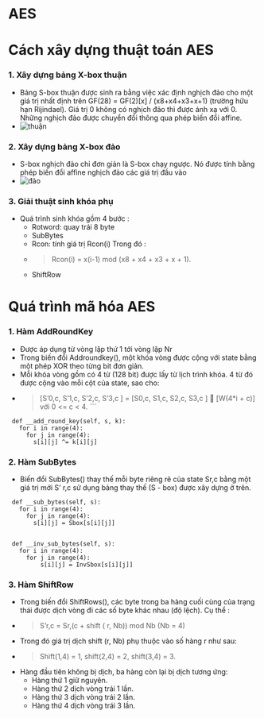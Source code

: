 # AES  
# Cách xây dựng thuật toán AES  
### 1. Xây dựng bảng X-box thuận  
 * Bảng S-box thuận được sinh ra bằng việc xác định nghịch đảo cho một giá trị nhất định trên GF(28) = GF(2)[x] / (x8+x4+x3+x+1) (trường hữu hạn Rijindael). Giá trị 0 không có nghịch đảo thì được ánh xạ với 0. Những nghịch đảo được chuyển đổi thông qua phép biến đổi affine.  
 * ![thuận](https://viblo.asia/uploads/ac735e46-c67f-4024-9989-45780195805e.png)    
### 2. Xây dựng bảng X-box đảo  
 * S-box nghịch đảo chỉ đơn giản là S-box chạy ngược. Nó được tính bằng phép biến đổi affine nghịch đảo các giá trị đầu vào  
 * ![đảo](https://viblo.asia/uploads/67e81061-f1ed-4a5a-b5c4-b2d5cc4cd79d.png)  
### 3. Giải thuật sinh khóa phụ  
 * Quá trình sinh khóa gồm 4 bước :  
   * Rotword: quay trái 8 byte  
   * SubBytes  
   * Rcon: tính giá trị Rcon(i) Trong đó :  
   * > Rcon(i) = x(i-1) mod (x8 + x4 + x3 + x + 1).  
   * ShiftRow   

# Quá trình mã hóa AES  
### 1. Hàm AddRoundKey  
 * Được áp dụng từ vòng lặp thứ 1 tới vòng lặp Nr  
 * Trong biến đổi Addroundkey(), một khóa vòng được cộng với state bằng một phép XOR theo từng bit đơn giản.  
 * Mỗi khóa vòng gồm có 4 từ (128 bit) được lấy từ lịch trình khóa. 4 từ đó được cộng vào mỗi cột của state, sao cho:  
 * > [S’0,c, S’1,c, S’2,c, S’3,c ] = [S0,c, S1,c, S2,c, S3,c ]  [W(4*i + c)] với 0 <= c < 4.  ```  
 ```  
  def __add_round_key(self, s, k):
    for i in range(4):
      for j in range(4):
        s[i][j] ^= k[i][j]  
 ```  
 
### 2. Hàm SubBytes  
 * Biến đổi SubBytes() thay thế mỗi byte riêng rẽ của state Sr,c bằng một giá trị mới S’ r,c sử dụng bảng thay thế (S - box) được xây dựng ở trên.  
 ```  
  def __sub_bytes(self, s):
    for i in range(4):
      for j in range(4):
        s[i][j] = Sbox[s[i][j]]


  def __inv_sub_bytes(self, s):
    for i in range(4):
      for j in range(4):
          s[i][j] = InvSbox[s[i][j]]

 ```  
 
### 3. Hàm ShiftRow  
 * Trong biến đổi ShiftRows(), các byte trong ba hàng cuối cùng của trạng thái được dịch vòng đi các số byte khác nhau (độ lệch). Cụ thể :  
 * > S’r,c = Sr,(c + shift ( r, Nb)) mod Nb (Nb = 4)  
 * Trong đó giá trị dịch shift (r, Nb) phụ thuộc vào số hàng r như sau:
 * > Shift(1,4) = 1, shift(2,4) = 2, shift(3,4) = 3.  
 * Hàng đầu tiên không bị dịch, ba hàng còn lại bị dịch tương ứng:  
   * Hàng thứ 1 giữ nguyên.  
   * Hàng thứ 2 dịch vòng trái 1 lần.  
   * Hàng thứ 3 dịch vòng trái 2 lần.  
   * Hàng thứ 4 dịch vòng trái 3 lần.   
```  


   
   

